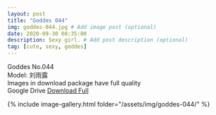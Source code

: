 ```yaml
---
layout: post
title: "Goddes 044"
img: goddes-044.jpg # Add image post (optional)
date: 2020-09-30 08:35:00
description: Sexy girl. # Add post description (optional)
tag: [cute, sexy, goddes]
---
```

Goddes No.044  
Model: 刘雨露              
Images in download package have full quality                    
Google Drive [Download Full](http://gestyy.com/eeBe59)

{% include image-gallery.html folder="/assets/img/goddes-044/" %}
